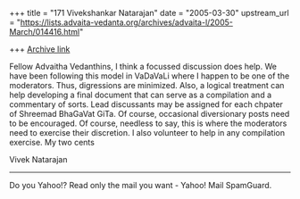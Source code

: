 +++
title = "171 Vivekshankar Natarajan"
date = "2005-03-30"
upstream_url = "https://lists.advaita-vedanta.org/archives/advaita-l/2005-March/014416.html"

+++
[Archive link](https://lists.advaita-vedanta.org/archives/advaita-l/2005-March/014416.html)

Fellow Advaitha Vedanthins,
I think a focussed discussion does help. We have been following this model in VaDaVaLi where I happen to be one of the moderators. Thus, digressions are minimized. Also, a logical treatment can help developing a final document that can serve as a compilation and a commentary of sorts. Lead discussants may be assigned for each chpater of Shreemad BhaGaVat GiTa. Of course, occasional diversionary posts need to be encouraged. Of course, needless to say, this is where the moderators need to exercise their discretion. I also volunteer to help in any compilation exercise.
 My two cents

Vivek Natarajan



---------------------------------
Do you Yahoo!?
 Read only the mail you want - Yahoo! Mail SpamGuard.

